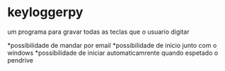 # keyloggerpy

um programa para gravar todas as teclas que o usuario digitar

*possibilidade de mandar por email
*possibilidade de inicio junto com o windows
*possibilidade de iniciar automaticamrente quando espetado o pendrive
